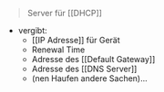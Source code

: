 > Server für [[DHCP]]

- vergibt:
	- [[IP Adresse]] für Gerät
	- Renewal Time
	- Adresse des [[Default Gateway]]
	- Adresse des [[DNS Server]]
	- (nen Haufen andere Sachen)...